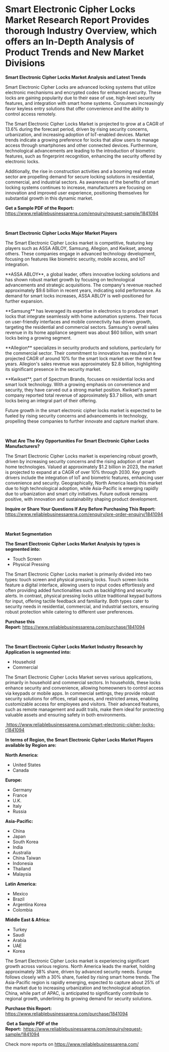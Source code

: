 <p><h1>Smart Electronic Cipher Locks Market Research Report Provides thorough Industry Overview, which offers an In-Depth Analysis of Product Trends and New Market Divisions</h1></p><p><strong>Smart Electronic Cipher Locks Market Analysis and Latest Trends</strong></p>
<p><p>Smart Electronic Cipher Locks are advanced locking systems that utilize electronic mechanisms and encrypted codes for enhanced security. These locks are gaining popularity due to their ease of use, high-level security features, and integration with smart home systems. Consumers increasingly favor keyless entry solutions that offer convenience and the ability to control access remotely.</p><p>The Smart Electronic Cipher Locks Market is projected to grow at a CAGR of 13.6% during the forecast period, driven by rising security concerns, urbanization, and increasing adoption of IoT-enabled devices. Market trends indicate a growing preference for locks that allow users to manage access through smartphones and other connected devices. Furthermore, technological advancements are leading to the introduction of biometric features, such as fingerprint recognition, enhancing the security offered by electronic locks.</p><p>Additionally, the rise in construction activities and a booming real estate sector are propelling demand for secure locking solutions in residential, commercial, and industrial sectors. As awareness of the benefits of smart locking systems continues to increase, manufacturers are focusing on innovation and improved user experience, positioning themselves for substantial growth in this dynamic market.</p></p>
<p><strong>Get a Sample PDF of the Report:&nbsp;</strong> <a href="https://www.reliablebusinessarena.com/enquiry/request-sample/1841094?utm_campaign=2532&utm_medium=2&utm_source=Github&utm_content=ia&utm_term=12042025&utm_id=smart-electronic-cipher-locks">https://www.reliablebusinessarena.com/enquiry/request-sample/1841094</a></p>
<p>&nbsp;</p>
<p><strong>Smart Electronic Cipher Locks Major Market Players</strong></p>
<p><p>The Smart Electronic Cipher Locks market is competitive, featuring key players such as ASSA ABLOY, Samsung, Allegion, and Kwikset, among others. These companies engage in advanced technology development, focusing on features like biometric security, mobile access, and IoT integration.</p><p>**ASSA ABLOY**, a global leader, offers innovative locking solutions and has shown robust market growth by focusing on technological advancements and strategic acquisitions. The company's revenue reached approximately $9.6 billion in recent years, indicating solid performance. As demand for smart locks increases, ASSA ABLOY is well-positioned for further expansion.</p><p>**Samsung** has leveraged its expertise in electronics to produce smart locks that integrate seamlessly with home automation systems. Their focus on user-friendly interfaces and mobile connectivity has driven growth, targeting the residential and commercial sectors. Samsung's overall sales revenue in its home appliance segment was about $60 billion, with smart locks being a growing segment.</p><p>**Allegion** specializes in security products and solutions, particularly for the commercial sector. Their commitment to innovation has resulted in a projected CAGR of around 10% for the smart lock market over the next few years. Allegion's sales revenue was approximately $2.8 billion, highlighting its significant presence in the security market.</p><p>**Kwikset**, part of Spectrum Brands, focuses on residential locks and smart lock technology. With a growing emphasis on convenience and security, they have carved out a strong market position. Kwikset's parent company reported total revenue of approximately $3.7 billion, with smart locks being an integral part of their offering.</p><p>Future growth in the smart electronic cipher locks market is expected to be fueled by rising security concerns and advancements in technology, propelling these companies to further innovate and capture market share.</p></p>
<p>&nbsp;</p>
<p><strong>What Are The Key Opportunities For Smart Electronic Cipher Locks Manufacturers?</strong></p>
<p><p>The Smart Electronic Cipher Locks market is experiencing robust growth, driven by increasing security concerns and the rising adoption of smart home technologies. Valued at approximately $1.2 billion in 2023, the market is projected to expand at a CAGR of over 10% through 2030. Key growth drivers include the integration of IoT and biometric features, enhancing user convenience and security. Geographically, North America leads this market due to high technological adoption, while Asia-Pacific is emerging rapidly due to urbanization and smart city initiatives. Future outlook remains positive, with innovation and sustainability shaping product development.</p></p>
<p><strong>Inquire or Share Your Questions If Any Before Purchasing This Report:</strong> <a href="https://www.reliablebusinessarena.com/enquiry/pre-order-enquiry/1841094?utm_campaign=2532&utm_medium=2&utm_source=Github&utm_content=ia&utm_term=12042025&utm_id=smart-electronic-cipher-locks">https://www.reliablebusinessarena.com/enquiry/pre-order-enquiry/1841094</a></p>
<p>&nbsp;</p>
<p><strong>Market Segmentation</strong></p>
<p><strong>The Smart Electronic Cipher Locks Market Analysis by types is segmented into:</strong></p>
<p><ul><li>Touch Screen</li><li>Physical Pressing</li></ul></p>
<p><p>The Smart Electronic Cipher Locks market is primarily divided into two types: touch screen and physical pressing locks. Touch screen locks feature a digital interface, allowing users to input codes effortlessly and often providing added functionalities such as backlighting and security alerts. In contrast, physical pressing locks utilize traditional keypad buttons for input, offering tactile feedback and familiarity. Both types cater to security needs in residential, commercial, and industrial sectors, ensuring robust protection while catering to different user preferences.</p></p>
<p><strong>Purchase this Report:&nbsp;</strong><a href="https://www.reliablebusinessarena.com/purchase/1841094?utm_campaign=2532&utm_medium=2&utm_source=Github&utm_content=ia&utm_term=12042025&utm_id=smart-electronic-cipher-locks">https://www.reliablebusinessarena.com/purchase/1841094</a></p>
<p>&nbsp;</p>
<p><strong>The Smart Electronic Cipher Locks Market Industry Research by Application is segmented into:</strong></p>
<p><ul><li>Household</li><li>Commercial</li></ul></p>
<p><p>The Smart Electronic Cipher Locks Market serves various applications, primarily in household and commercial sectors. In households, these locks enhance security and convenience, allowing homeowners to control access via keypads or mobile apps. In commercial settings, they provide robust security solutions for offices, retail spaces, and restricted areas, enabling customizable access for employees and visitors. Their advanced features, such as remote management and audit trails, make them ideal for protecting valuable assets and ensuring safety in both environments.</p></p>
<p><a href="https://www.reliablebusinessarena.com/smart-electronic-cipher-locks-r1841094?utm_campaign=2532&utm_medium=2&utm_source=Github&utm_content=ia&utm_term=12042025&utm_id=smart-electronic-cipher-locks">&nbsp;https://www.reliablebusinessarena.com/smart-electronic-cipher-locks-r1841094</a></p>
<p><strong>In terms of Region, the Smart Electronic Cipher Locks Market Players available by Region are:</strong></p>
<p>
    <p> <strong> North America: </strong>
        <ul>
            <li>United States</li>
            <li>Canada</li>
        </ul>
        </p> 
    <p> <strong> Europe: </strong>
        <ul>
            <li>Germany</li>
            <li>France</li>
            <li>U.K.</li>
            <li>Italy</li>
            <li>Russia</li>
        </ul>
        </p> 
    <p> <strong> Asia-Pacific: </strong>
        <ul>
            <li>China</li>
            <li>Japan</li>
            <li>South Korea</li>
            <li>India</li>
            <li>Australia</li>
            <li>China Taiwan</li>
            <li>Indonesia</li>
            <li>Thailand</li>
            <li>Malaysia</li>
        </ul>
        </p> 
    <p> <strong> Latin America: </strong>
        <ul>
            <li>Mexico</li>
            <li>Brazil</li>
            <li>Argentina Korea</li>
            <li>Colombia</li>
        </ul>
        </p> 
    <p> <strong> Middle East & Africa: </strong>
        <ul>
            <li>Turkey</li>
            <li>Saudi</li>
            <li>Arabia</li>
            <li>UAE</li>
            <li>Korea</li>
        </ul>
    </p>
    </p>
<p><p>The Smart Electronic Cipher Locks market is experiencing significant growth across various regions. North America leads the market, holding approximately 38% share, driven by advanced security needs. Europe follows closely with a 30% share, fueled by rising smart home trends. The Asia-Pacific region is rapidly emerging, expected to capture about 25% of the market due to increasing urbanization and technological adoption. China, while part of APAC, is anticipated to significantly contribute to regional growth, underlining its growing demand for security solutions.</p></p>
<p><strong>Purchase this Report: </strong><a href="https://www.reliablebusinessarena.com/purchase/1841094?utm_campaign=2532&utm_medium=2&utm_source=Github&utm_content=ia&utm_term=12042025&utm_id=smart-electronic-cipher-locks">https://www.reliablebusinessarena.com/purchase/1841094</a></p>
<p>&nbsp;<strong>Get a Sample PDF of the Report:&nbsp;&nbsp;</strong><a href="https://www.reliablebusinessarena.com/enquiry/request-sample/1841094?utm_campaign=2532&utm_medium=2&utm_source=Github&utm_content=ia&utm_term=12042025&utm_id=smart-electronic-cipher-locks">https://www.reliablebusinessarena.com/enquiry/request-sample/1841094</a></p>
<p><strong></strong></p>
<p>Check more reports on <a href="https://www.reliablebusinessarena.com/?utm_campaign=2532&utm_medium=2&utm_source=Github&utm_content=ia&utm_term=12042025&utm_id=smart-electronic-cipher-locks">https://www.reliablebusinessarena.com/</a></p>